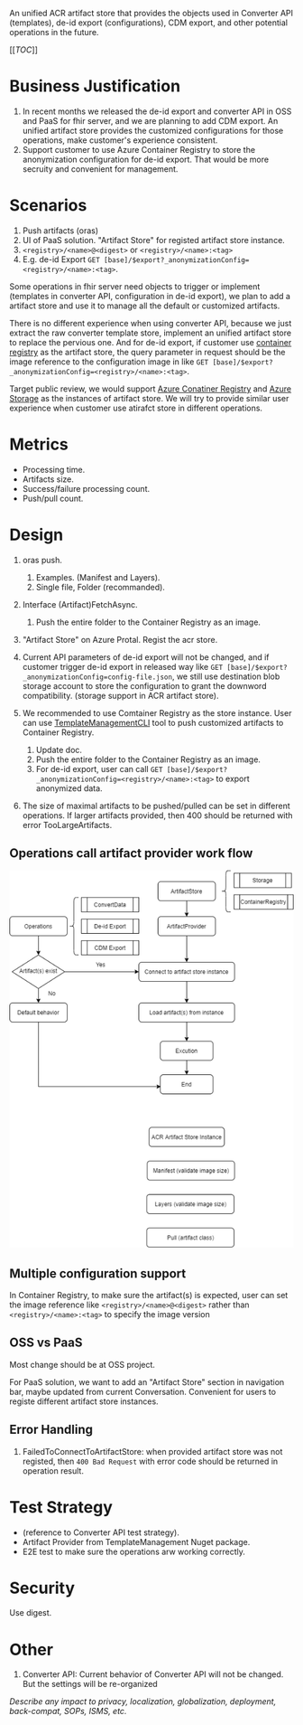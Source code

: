 An unified ACR artifact store that provides the objects used in Converter API (templates), de-id export (configurations), CDM export, and other potential operations in the future.

[[_TOC_]]

# Business Justification

1. In recent months we released the de-id export and converter API in OSS and PaaS for fhir server, and we are planning to add CDM export. An unified artifact store provides the customized configurations for those operations, make customer's experience consistent.
2. Support customer to use Azure Container Registry to store the anonymization configuration for de-id export. That would be more secruity and convenient for management.

# Scenarios

1. Push artifacts (oras)
2. UI of PaaS solution. "Artifact Store" for registed artifact store instance.
3. ```<registry>/<name>@<digest>``` or ```<registry>/<name>:<tag>```
4. E.g. de-id Export ```GET [base]/$export?_anonymizationConfig=<registry>/<name>:<tag>```.


Some operations in fhir server need objects to trigger or implement (templates in converter API, configuration in de-id export), we plan to add a artifact store and use it to manage all the default or customized artifacts.

There is no different experience when using converter API, because we just extract the raw converter template store, implement an unified artifact store to replace the pervious one. And for de-id export, if customer use [container registry](https://azure.microsoft.com/en-us/services/container-registry/) as the artifact store, the query parameter in request should be the image reference to the configuration image in like ```GET [base]/$export?_anonymizationConfig=<registry>/<name>:<tag>```.

Target public review, we would support [Azure Conatiner Registry](https://azure.microsoft.com/en-us/services/container-registry/) and [Azure Storage](https://azure.microsoft.com/en-us/services/storage/) as the instances of artifact store. We will try to provide similar user experience when customer use atirafct store in different operations.

# Metrics

- Processing time.
- Artifacts size.
- Success/failure processing count. 
- Push/pull count.


# Design
1. oras push.
   1. Examples. (Manifest and Layers).
   2. Single file, Folder (recommanded).
2. Interface (Artifact)FetchAsync.
   1. Push the entire folder to the Container Registry as an image.
3. "Artifact Store" on Azure Protal. Regist the acr store. 
4. Current API parameters of de-id export will not be changed, and if customer trigger de-id export in released way like ```GET [base]/$export?_anonymizationConfig=config-file.json```, we still use destination blob storage account to store the configuration to grant the downword compatibility. (storage support in ACR artifact store).


5. We recommended to use Comtainer Registry as the store instance. User can use [TemplateManagementCLI](https://github.com/microsoft/FHIR-Converter/blob/main/docs/TemplateManagementCLI.md) tool to push customized artifacts to Container Registry. 
   1. Update doc.
   2. Push the entire folder to the Container Registry as an image.
   3. For de-id export, user can call ```GET [base]/$export?_anonymizationConfig=<registry>/<name>:<tag>``` to export anonymized data.
6. The size of maximal artifacts to be pushed/pulled can be set in different operations. If larger artifacts provided, then 400 should be returned with error TooLargeArtifacts.


## Operations call artifact provider work flow
![Anonymized export work flow](./asserts/flow.png)

## Multiple configuration support
In Container Registry, to make sure the artifact(s) is expected, user can set the image reference like ```<registry>/<name>@<digest>``` rather than ```<registry>/<name>:<tag>``` to specify the image version 

## OSS vs PaaS

Most change should be at OSS project. 

For PaaS solution, we want to add an "Artifact Store" section in navigation bar, maybe updated from current Conversation. Convenient for users to registe different artifact store instances.

## Error Handling

1. FailedToConnectToArtifactStore: when provided artifact store was not registed, then `400 Bad Request` with error code should be returned in operation result. 

# Test Strategy

- (reference to Converter API test strategy).
- Artifact Provider from TemplateManagement Nuget package. 
- E2E test to make sure the operations arw working correctly.

# Security

Use digest.


# Other

1. Converter API: Current behavior of Converter API will not be changed. But the settings will be re-organized

*Describe any impact to privacy, localization, globalization, deployment, back-compat, SOPs, ISMS, etc.*
